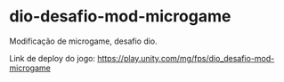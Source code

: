 # dio-desafio-mod-microgame
Modificação de microgame, desafio dio.

Link de deploy do jogo: https://play.unity.com/mg/fps/dio_desafio-mod-microgame
